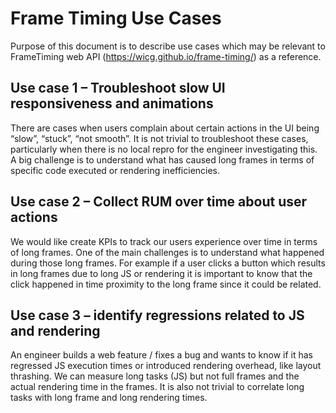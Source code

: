 # Frame Timing Use Cases 
Purpose of this document is to describe use cases which may be relevant to FrameTiming web API (https://wicg.github.io/frame-timing/) as a reference. 

## Use case 1 – Troubleshoot slow UI responsiveness and animations  
There are cases when users complain about certain actions in the UI being “slow”, “stuck”, “not smooth”. 
It is not trivial to troubleshoot these cases, particularly when there is no local repro for the engineer investigating this.
A big challenge is to understand what has caused long frames in terms of specific code executed or rendering inefficiencies.

## Use case 2 – Collect RUM over time about user actions
We would like create KPIs to track our users experience over time in terms of long frames. One of the main challenges is to understand what happened during those long frames. For example if a user clicks a button which results in long frames due to long JS or rendering it is important to know that the click happened in time proximity to the long frame since it could be related.

## Use case 3 – identify regressions related to JS and rendering 
An engineer builds a web feature / fixes a bug and wants to know if it has regressed JS execution times or introduced rendering overhead, like layout thrashing. We can measure long tasks (JS) but not full frames and the actual rendering time in the frames. It is also not trivial to correlate long tasks with long frame and long rendering times. 

